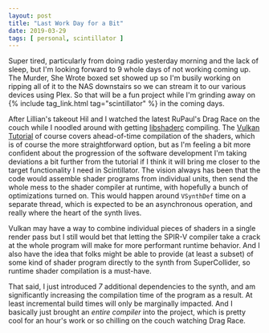 ```yaml
---
layout: post
title: "Last Work Day for a Bit"
date: 2019-03-29
tags: [ personal, scintillator ]
---
```


Super tired, particularly from doing radio yesterday morning and the lack of
sleep, but I'm looking forward to 9 whole days of not working coming up. The
Murder, She Wrote boxed set showed up so I'm busily working on ripping all of
it to the NAS downstairs so we can stream it to our various devices using Plex.
So that will be a fun project while I'm grinding away on
{% include tag_link.html tag="scintillator" %} in the coming days.

After Lillian's takeout Hil and I watched the latest RuPaul's Drag Race on the
couch while I noodled around with getting
[libshaderc](https://github.com/google/shaderc/tree/master/libshaderc)
compiling. The [Vulkan Tutorial](https://vulkan-tutorial.com/Introduction) of
course covers ahead-of-time compilation of the shaders, which is of course the
more straightforward option, but as I'm feeling a bit more confident about the
progression of the software development I'm taking deviations a bit further from
the tutorial if I think it will bring me closer to the target functionality I
need in Scintillator. The vision always has been that the code would assemble
shader programs from individual units, then send the whole mess to the shader
compiler at runtime, with hopefully a bunch of optimizations turned on. This
would happen around ```VSynthDef``` time on a separate thread, which is expected
to be an asynchronous operation, and really where the heart of the synth lives.

Vulkan may have a way to combine individual pieces of shaders in a single render
pass but I still would bet that letting the SPIR-V compiler take a crack at the
whole program will make for more performant runtime behavior. And I also have
the idea that folks might be able to provide (at least a subset) of some kind
of shader program directly to the synth from SuperCollider, so runtime shader
compilation is a must-have.

That said, I just introduced *7* additional dependencies to the synth, and am
significantly increasing the compilation time of the program as a result. At
least incremental build times will only be marginally impacted. And I basically
just brought an *entire compiler* into the project, which is pretty cool for an
hour's work or so chilling on the couch watching Drag Race.


